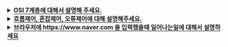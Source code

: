 <details>
   <summary><span style="border-bottom:0.05em solid"><strong>OSI 7계층에 대해서 설명해 주세요.</strong></span></summary>
<hr>
    <p>
    Application Layer - 클라이언트에게 인터페이스를 제공해주는 계층, 우리가 접속하는 웹브라우저 등이 이 계층에 속한다. FTP, HTTP, SMTP 등의 프로토콜로 통신한다.
    </p>
    <p> Presentation Layer - 데이터의 표현 형식을 결정하는 레이어이다. 파일의 인코딩, 압축등을 담당. JPEG, SSL, MPEG, ASCII등이 속한다.
    </p>
    <p>Session Layer - 응용 프로그램간의 연결, 유지, 종료를 관리한다. 에러가 발생하면, 체크포인트를 통한 동기화 지점을 두어 재 전송한다.</p>
    <p>Trasnport Layer - 전송계층은 송신자와 수신자를 연결하는 계층이다. TCP/ UDP를 통하여 연결을 수립하며, PDU는 세그먼트입니다. </p>
    <p>Network Layer - 논리 주소인 IP를 통하여 통신. 데이터그램(패킷)을 전송하는 계층이다. ARP, RARP 프로토콜 사용. 대표적인 것은 라우터입니다.</p>
    <p>Datalink Layer - 물리주소인 MAC주소를 통하여 전달, PDU는 프레임입니다.</p>
    <p>Physical Layer - 비트로 전송하는 계층, 광섬유, 퉁신 케이블 장치가 속합니다.</p>
<hr>
</details>

<details>
   <summary><span style="border-bottom:0.05em solid"><strong>흐름제어, 혼잡제어, 오류제어에 대해 설명해주세요.</strong></span></summary>
<hr>
<p>흐름제어는 송신자의 전송속도와 수신자의 수신속도 차이를 해결하기 위한 방안입니다. stop and wait 방식과 sliding window 방식이 있습니다.</p>
<p>혼잡제어는 송신자의 데이터 전송속도와 네트워크 내 데이터 처리 속도의 차이로 인한 버퍼 오버플로우를 방지할 수 있습니다. slow start, congestion avoidance, fast recovery방식이 있습니다.</p>
<p>오류제어는 데이터를 보내어 손실되었을때 다시 재전송하는 방식 입니다. ARQ방식이 존재합니다.</p>
<hr>
</details>

<details>
   <summary><span style="border-bottom:0.05em solid"><strong>브라우저에 https://www.naver.com 을 입력했을때 일어나는일에 대해서 설명하세요</strong></span></summary>
<hr>
<p>1. DNS에서 재귀 쿼리로 도메인에 해당하는 IP주소를 찾는다.</p>
<p>2. 찾은 주소에 대해서 3way handshaking 방식으로 TCP 연결을 요청한다.</p>
<p>3. 연결이 수립되면 브라우저가 http통신을 통하여, 서버에 웹페이지를 요청한다.</p>
<p>4. 서버는 요청을 받아 브라우저에 페이지를 띄워준다. 여기서 CSR이면 번들파일을 넘겨주어, 브라우저가 자체해석하여 페이지를 띄워주고, SSR이면, 페이지를 서버에서 구성하여 브라우저에 보여준다.</p>
<hr>
</details>
